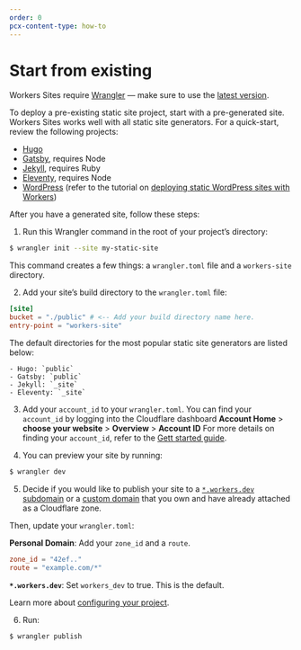 ```yaml
---
order: 0
pcx-content-type: how-to
---
```


# Start from existing

Workers Sites require [Wrangler](https://github.com/cloudflare/wrangler) — make sure to use the [latest version](/cli-wrangler/install-update#update).

To deploy a pre-existing static site project, start with a pre-generated site. Workers Sites works well with all static site generators. For a quick-start, review the following projects:

- [Hugo](https://gohugo.io/getting-started/quick-start/)
- [Gatsby](https://www.gatsbyjs.org/docs/quick-start/), requires Node
- [Jekyll](https://jekyllrb.com/docs/), requires Ruby
- [Eleventy](https://www.11ty.io/#quick-start), requires Node
- [WordPress](https://wordpress.org) (refer to the tutorial on [deploying static WordPress sites with Workers](/tutorials/deploy-a-static-wordpress-site))

After you have a generated site, follow these steps:

1. Run this Wrangler command in the root of your project’s directory:

  ```sh
  $ wrangler init --site my-static-site
  ```

  This command creates a few things: a `wrangler.toml` file and a `workers-site` directory.

2. Add your site’s build directory to the `wrangler.toml` file:

  ```toml
  [site]
  bucket = "./public" # <-- Add your build directory name here.
  entry-point = "workers-site"
  ```

  The default directories for the most popular static site generators are listed below:

    - Hugo: `public`
    - Gatsby: `public`
    - Jekyll: `_site`
    - Eleventy: `_site`

3. Add your `account_id` to your `wrangler.toml`. You can find your `account_id` by logging into the Cloudflare dashboard **Account Home** > **choose your website** > **Overview** > **Account ID** For more details on finding your `account_id`, refer to the [Gett started guide](/get-started/guide#6a-obtaining-your-account-id-and-zone-id).

4. You can preview your site by running:

  ```sh
  $ wrangler dev
  ```

5. Decide if you would like to publish your site to a [`*.workers.dev` subdomain](/get-started/guide#configure-for-deploying-to-workersdev) or a [custom domain](/get-started/guide#optional-configure-for-deploying-to-a-registered-domain) that you own and have already attached as a Cloudflare zone. 

Then, update your `wrangler.toml`:

  **Personal Domain**: Add your `zone_id` and a `route`.

  ```toml
  zone_id = "42ef.."
  route = "example.com/*"
  ```

  **`*.workers.dev`**: Set `workers_dev` to true. This is the default.

  Learn more about [configuring your project](/get-started/guide#6-configure-your-project-for-deployment).

6. Run:

  ```sh
  $ wrangler publish
  ```
